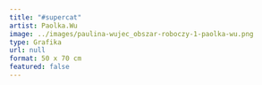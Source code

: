 ```yaml
---
title: "#supercat"
artist: Paolka.Wu
image: ../images/paulina-wujec_obszar-roboczy-1-paolka-wu.png
type: Grafika
url: null
format: 50 x 70 cm
featured: false
---
```

